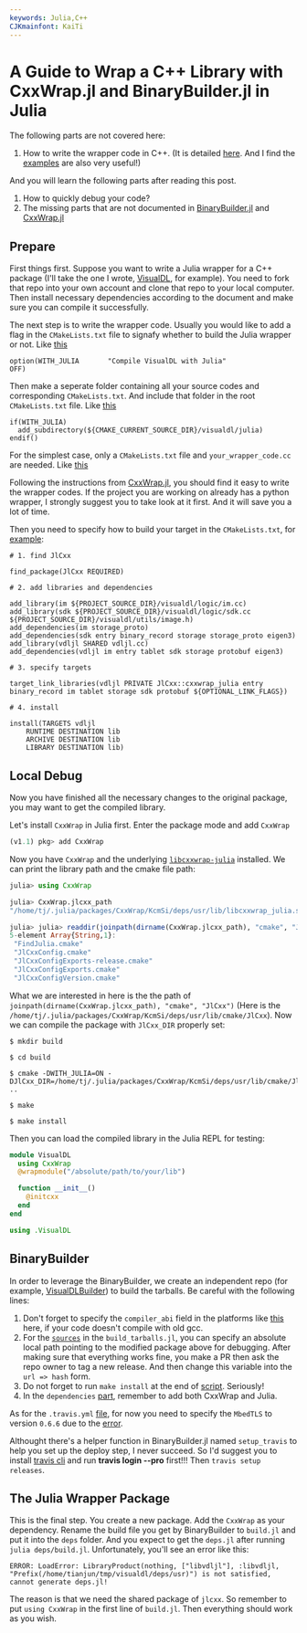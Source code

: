 ```yaml
---
keywords: Julia,C++
CJKmainfont: KaiTi
---
```


# A Guide to Wrap a C++ Library with CxxWrap.jl and BinaryBuilder.jl in Julia

The following parts are not covered here:

1. How to write the wrapper code in C++. (It is detailed [here](https://github.com/JuliaInterop/CxxWrap.jl). And I find the [examples](https://github.com/JuliaInterop/libcxxwrap-julia/tree/master/examples) are also very useful!)

And you will learn the following parts after reading this post.

1. How to quickly debug your code?
1. The missing parts that are not documented in [BinaryBuilder.jl](https://github.com/JuliaPackaging/BinaryBuilder.jl) and [CxxWrap.jl](https://github.com/JuliaInterop/CxxWrap.jl)

## Prepare

First things first. Suppose you want to write a Julia wrapper for a C++ package (I'll take the one I wrote, [VisualDL](https://github.com/PaddlePaddle/VisualDL), for example). You need to fork that repo into your own account and clone that repo to your local computer. Then install necessary dependencies according to the document and make sure you can compile it successfully.

The next step is to write the wrapper code. Usually you would like to add a flag in the `CMakeLists.txt` file to signafy whether to build the Julia wrapper or not. Like [this](https://github.com/findmyway/VisualDL/blob/julia/CMakeLists.txt#L37)

```
option(WITH_JULIA       "Compile VisualDL with Julia"               OFF)
```

Then make a seperate folder containing all your source codes and corresponding `CMakeLists.txt`. And include that folder in the root `CMakeLists.txt` file. Like [this](https://github.com/findmyway/VisualDL/blob/julia/CMakeLists.txt#L76-L78)

```
if(WITH_JULIA)
  add_subdirectory(${CMAKE_CURRENT_SOURCE_DIR}/visualdl/julia)
endif()
```

For the simplest case, only a `CMakeLists.txt` file and `your_wrapper_code.cc` are needed. Like [this](https://github.com/findmyway/VisualDL/tree/julia/visualdl/julia)

Following the instructions from [CxxWrap.jl](https://github.com/JuliaInterop/CxxWrap.jl), you should find it easy to write the wrapper codes. If the project you are working on already has a python wrapper, I strongly suggest you to take look at it first. And it will save you a lot of time.

Then you need to specify how to build your target in the `CMakeLists.txt`, for [example](https://github.com/findmyway/VisualDL/blob/julia/visualdl/julia/CMakeLists.txt):

```
# 1. find JlCxx

find_package(JlCxx REQUIRED)

# 2. add libraries and dependencies

add_library(im ${PROJECT_SOURCE_DIR}/visualdl/logic/im.cc)
add_library(sdk ${PROJECT_SOURCE_DIR}/visualdl/logic/sdk.cc ${PROJECT_SOURCE_DIR}/visualdl/utils/image.h)
add_dependencies(im storage_proto)
add_dependencies(sdk entry binary_record storage storage_proto eigen3)
add_library(vdljl SHARED vdljl.cc)
add_dependencies(vdljl im entry tablet sdk storage protobuf eigen3)

# 3. specify targets

target_link_libraries(vdljl PRIVATE JlCxx::cxxwrap_julia entry binary_record im tablet storage sdk protobuf ${OPTIONAL_LINK_FLAGS})

# 4. install

install(TARGETS vdljl
    RUNTIME DESTINATION lib
    ARCHIVE DESTINATION lib
    LIBRARY DESTINATION lib)
```

## Local Debug

Now you have finished all the necessary changes to the original package, you may want to get the compiled library.

Let's install `CxxWrap` in Julia first. Enter the package mode and add `CxxWrap`

```julia
(v1.1) pkg> add CxxWrap
```

Now you have `CxxWrap` and the underlying [`libcxxwrap-julia`](https://github.com/JuliaInterop/libcxxwrap-julia) installed. We can print the library path and the cmake file path:

```julia
julia> using CxxWrap

julia> CxxWrap.jlcxx_path
"/home/tj/.julia/packages/CxxWrap/KcmSi/deps/usr/lib/libcxxwrap_julia.so"

julia> julia> readdir(joinpath(dirname(CxxWrap.jlcxx_path), "cmake", "JlCxx"))
5-element Array{String,1}:
 "FindJulia.cmake"
 "JlCxxConfig.cmake"
 "JlCxxConfigExports-release.cmake"
 "JlCxxConfigExports.cmake"
 "JlCxxConfigVersion.cmake"
```

What we are interested in here is the the path of `joinpath(dirname(CxxWrap.jlcxx_path), "cmake", "JlCxx")` (Here is the `/home/tj/.julia/packages/CxxWrap/KcmSi/deps/usr/lib/cmake/JlCxx`). Now we can compile the package with `JlCxx_DIR` properly set:

```
$ mkdir build

$ cd build

$ cmake -DWITH_JULIA=ON -DJlCxx_DIR=/home/tj/.julia/packages/CxxWrap/KcmSi/deps/usr/lib/cmake/JlCxx ..

$ make

$ make install
```

Then you can load the compiled library in the Julia REPL for testing:

```julia
module VisualDL
  using CxxWrap
  @wrapmodule("/absolute/path/to/your/lib")

  function __init__()
    @initcxx
  end
end

using .VisualDL
```

## BinaryBuilder

In order to leverage the BinaryBuilder, we create an independent repo (for example, [VisualDLBuilder](https://github.com/findmyway/VisualDLBuilder)) to build the tarballs. Be careful with the following lines:

1. Don't forget to specify the `compiler_abi` field in the platforms like [this](https://github.com/findmyway/VisualDLBuilder/blob/master/build_tarballs.jl#L7) here, if your code doesn't compile with old gcc.
1. For the [`sources`](https://github.com/findmyway/VisualDLBuilder/blob/master/build_tarballs.jl#L10) in the `build_tarballs.jl`, you can specify an absolute local path pointing to the modified package above for debugging. After making sure that everything works fine, you make a PR then ask the repo owner to tag a new release. And then change this variable into the `url => hash` form.
1. Do not forget to run `make install` at the end of [script](https://github.com/findmyway/VisualDLBuilder/blob/master/build_tarballs.jl#L19). Seriously!
1. In the `dependencies` [part](https://github.com/findmyway/VisualDLBuilder/blob/master/build_tarballs.jl#L26), remember to add both CxxWrap and Julia.

As for the `.travis.yml` [file](https://github.com/findmyway/VisualDLBuilder/blob/master/.travis.yml#L21), for now you need to specify the `MbedTLS` to version `0.6.6` due to the [error](https://github.com/JuliaWeb/MbedTLS.jl/issues/193).

Althought there's a helper function in BinaryBuilder.jl named `setup_travis` to help you set up the deploy step, I never succeed. So I'd suggest you to install [travis cli](https://github.com/travis-ci/travis.rb#installation) and run **travis login --pro** first!!! Then `travis setup releases`.

## The Julia Wrapper Package

This is the final step. You create a new package. Add the `CxxWrap` as your dependency. Rename the build file you get by BinaryBuilder to `build.jl` and put it into the `deps` folder. And you expect to get the `deps.jl` after running `julia deps/build.jl`. Unfortunately, you'll see an error like this:

```
ERROR: LoadError: LibraryProduct(nothing, ["libvdljl"], :libvdljl, "Prefix(/home/tianjun/tmp/visualdl/deps/usr)") is not satisfied, cannot generate deps.jl!
```

The reason is that we need the shared package of `jlcxx`. So remember to put `using CxxWrap` in the first line of `build.jl`. Then everything should work as you wish.